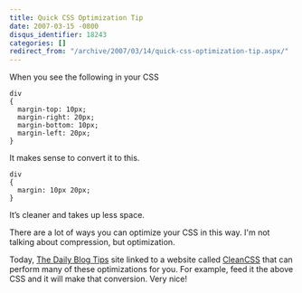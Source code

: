 ```yaml
---
title: Quick CSS Optimization Tip
date: 2007-03-15 -0800
disqus_identifier: 18243
categories: []
redirect_from: "/archive/2007/03/14/quick-css-optimization-tip.aspx/"
---
```


When you see the following in your CSS

    div
    {
      margin-top: 10px;
      margin-right: 20px;
      margin-bottom: 10px;
      margin-left: 20px;
    }

It makes sense to convert it to this.

    div
    {
      margin: 10px 20px;
    }

It’s cleaner and takes up less space.

There are a lot of ways you can optimize your CSS in this way. I'm not
talking about compression, but optimization.

Today, [The Daily Blog
Tips](http://www.dailyblogtips.com/speed-up-your-site-optimize-your-css/ "The Daily Blog Tips")
site linked to a website called
[CleanCSS](http://www.cleancss.com/ "CleanCSS - Optimize your CSS") that
can perform many of these optimizations for you. For example, feed it
the above CSS and it will make that conversion. Very nice!

